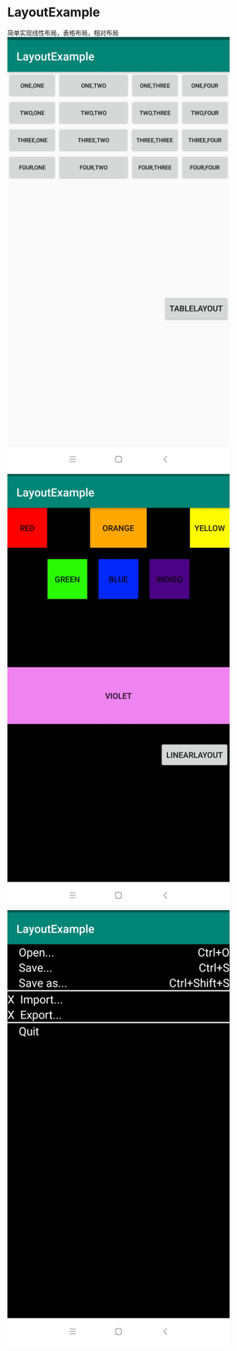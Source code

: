 # LayoutExample
简单实现线性布局，表格布局，相对布局
![image](https://github.com/he476/LayoutExample/blob/master/images/LinearLayout.png)
![image](https://github.com/he476/LayoutExample/blob/master/images/RelativeLayout.png)
![image](https://github.com/he476/LayoutExample/blob/master/images/TableLayout.png)
